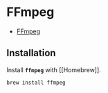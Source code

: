 # FFmpeg

- [FFmpeg](https://www.ffmpeg.org)

## Installation

Install **`ffmpeg`** with [[Homebrew]].

```shell
brew install ffmpeg
```

